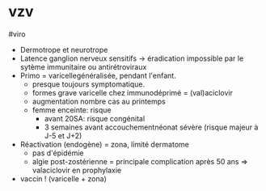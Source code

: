 # vzv
#viro 


- Dermotrope et neurotrope 
- Latence ganglion nerveux sensitifs -> éradication impossible par le
  sytème immunitaire ou antirétroviraux 
- Primo = varicellegénéralisée, pendant l'enfant. 
    - presque toujours symptomatique. 
    - formes grave varicelle chez immunodéprimé = (val)aciclovir 
    - augmentation nombre cas au printemps 
    - femme enceinte: risque 
        - avant 20SA: risque congénital 
        - 3 semaines avant accouchementnéonat sévère (risque majeur à J-5
          et J+2) 
- Réactivation (endogène) = zona, limité dermatome 
    - pas d'épidémie 
    - algie post-zostérienne = principale complication après 50 ans =>
      valaciclovir en prophylaxie 
- vaccin ! (varicelle + zona) 

